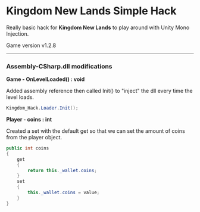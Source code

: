 # Kingdom New Lands Simple Hack

Really basic hack for **Kingdom New Lands** to play around with Unity Mono Injection.

Game version v1.2.8

------

### Assembly-CSharp.dll modifications

**Game - OnLevelLoaded() : void**

Added assembly reference then called Init() to "inject" the dll every time the level loads.

```c#
Kingdom_Hack.Loader.Init();
```



**Player - coins : int** 

Created a set with the default get so that we can set the amount of coins from the player object.

```c#
public int coins
{
	get
	{
		return this._wallet.coins;
	}
	set
	{
		this._wallet.coins = value;
	}
}
```

